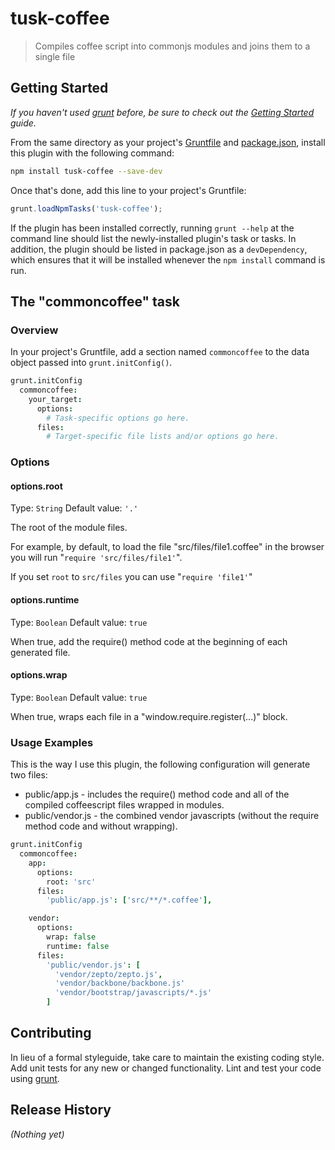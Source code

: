 # tusk-coffee

> Compiles coffee script into commonjs modules and joins them to a single file

## Getting Started
_If you haven't used [grunt][] before, be sure to check out the [Getting Started][] guide._

From the same directory as your project's [Gruntfile][Getting Started] and [package.json][], install this plugin with the following command:

```bash
npm install tusk-coffee --save-dev
```

Once that's done, add this line to your project's Gruntfile:

```js
grunt.loadNpmTasks('tusk-coffee');
```

If the plugin has been installed correctly, running `grunt --help` at the command line should list the newly-installed plugin's task or tasks. In addition, the plugin should be listed in package.json as a `devDependency`, which ensures that it will be installed whenever the `npm install` command is run.

[grunt]: http://gruntjs.com/
[Getting Started]: https://github.com/gruntjs/grunt/blob/devel/docs/getting_started.md
[package.json]: https://npmjs.org/doc/json.html

## The "commoncoffee" task

### Overview
In your project's Gruntfile, add a section named `commoncoffee` to the data object passed into `grunt.initConfig()`.

```coffeescript
grunt.initConfig
  commoncoffee:
    your_target:
      options:
        # Task-specific options go here.
      files:
        # Target-specific file lists and/or options go here.
```

### Options

#### options.root
Type: `String`
Default value: `'.'`

The root of the module files.

For example, by default, to load the file "src/files/file1.coffee" in the 
browser you will run "`require 'src/files/file1'`".

If you set `root` to `src/files` you can use "`require 'file1'`"

#### options.runtime
Type: `Boolean`
Default value: `true`

When true, add the require() method code at the beginning of each generated file.

#### options.wrap
Type: `Boolean`
Default value: `true`

When true, wraps each file in a "window.require.register(...)" block.

### Usage Examples

This is the way I use this plugin, the following configuration will generate two files:

* public/app.js - includes the require() method code and all of the compiled coffeescript files wrapped in modules.
* public/vendor.js - the combined vendor javascripts (without the require method code and without wrapping).

```coffeescript
grunt.initConfig
  commoncoffee:
    app:
      options:
        root: 'src'
      files:
        'public/app.js': ['src/**/*.coffee'],

    vendor:
      options:
        wrap: false
        runtime: false
      files:
        'public/vendor.js': [
          'vendor/zepto/zepto.js',
          'vendor/backbone/backbone.js'
          'vendor/bootstrap/javascripts/*.js'
        ]
```

## Contributing
In lieu of a formal styleguide, take care to maintain the existing coding style. Add unit tests for any new or changed functionality. Lint and test your code using [grunt][].

## Release History
_(Nothing yet)_
